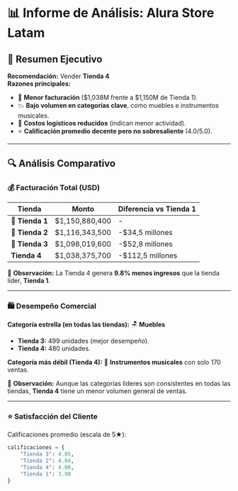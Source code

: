 # 📊 Informe de Análisis: Alura Store Latam

## 📌 Resumen Ejecutivo
**Recomendación:** Vender **Tienda 4**  
**Razones principales:**
- 🔻 **Menor facturación** ($1,038M frente a $1,150M de Tienda 1).  
- 📉 **Bajo volumen en categorías clave**, como muebles e instrumentos musicales.  
- 🚚 **Costos logísticos reducidos** (indican menor actividad).  
- ⭐ **Calificación promedio decente pero no sobresaliente** (4.0/5.0).  

---

## 🔍 Análisis Comparativo

### 💰 **Facturación Total (USD)**  
| Tienda      | Monto           | Diferencia vs Tienda 1 |
|-------------|-----------------|------------------------|
| 🥇 **Tienda 1** | $1,150,880,400 | -                      |
| 🥈 **Tienda 2** | $1,116,343,500 | -$34,5 millones         |
| 🥉 **Tienda 3** | $1,098,019,600 | -$52,8 millones         |
| **Tienda 4**   | $1,038,375,700 | -$112,5 millones        |

📌 **Observación:** La Tienda 4 genera **9.8% menos ingresos** que la tienda líder, **Tienda 1**.

---

### 🛍️ **Desempeño Comercial**  
**Categoría estrella (en todas las tiendas):** 🪑 **Muebles**  
- **Tienda 3:** 499 unidades (mejor desempeño).  
- **Tienda 4:** 480 unidades.  

**Categoría más débil (Tienda 4):** 🎵 **Instrumentos musicales** con solo 170 ventas.

📌 **Observación:** Aunque las categorías líderes son consistentes en todas las tiendas, **Tienda 4** tiene un menor volumen general de ventas.

---

### ⭐ **Satisfacción del Cliente**  
Calificaciones promedio (escala de 5★):  
```python
calificaciones = {
    "Tienda 3": 4.05,
    "Tienda 2": 4.04,
    "Tienda 4": 4.00,
    "Tienda 1": 3.98
}



